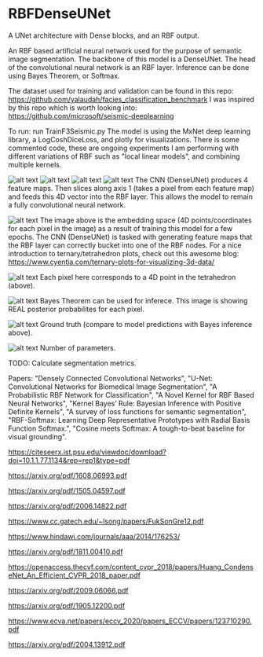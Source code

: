 # RBFDenseUNet
A UNet architecture with Dense blocks, and an RBF output.

An RBF based artificial neural network used for the purpose of semantic image segmentation. The backbone of this model is a DenseUNet. The head of the convolutional neural network is an RBF layer. Inference can be done using Bayes Theorem, or Softmax. 

The dataset used for training and validation can be found in this repo: https://github.com/yalaudah/facies_classification_benchmark
I was inspired by this repo which is worth looking into: https://github.com/microsoft/seismic-deeplearning

To run: run TrainF3Seismic.py
The model is using the MxNet deep learning library, a LogCoshDiceLoss, and plotly for visualizations.
There is some commented code, these are ongoing experiments I am performing with different variations of RBF such as "local linear models", and combining multiple kernels.

![alt text](https://github.com/jgcastro89/GenerativeDenseUNet/blob/main/screenshots/SharedScreenshot0.jpg)
![alt text](https://github.com/jgcastro89/GenerativeDenseUNet/blob/main/screenshots/SharedScreenshot1.jpg)
![alt text](https://github.com/jgcastro89/GenerativeDenseUNet/blob/main/screenshots/SharedScreenshot2.jpg)
![alt text](https://github.com/jgcastro89/GenerativeDenseUNet/blob/main/screenshots/SharedScreenshot3.jpg)
The CNN (DenseUNet) produces 4 feature maps. Then slices along axis 1 (takes a pixel from each feature map) and feeds this 4D vector into the RBF layer. 
This allows the model to remain a fully convolutional neural network. 

![alt text](https://github.com/jgcastro89/GenerativeDenseUNet/blob/main/screenshots/SharedScreenshot4.jpg)
The image above is the embedding space (4D points/coordinates for each pixel in the image) as a result of training this model for a few epochs. The CNN (DenseUNet) is tasked with generating feature maps that the RBF layer can correctly bucket into one of the RBF nodes. For a nice introduction to ternary/tetrahedron plots, check out this awesome blog: https://www.cyentia.com/ternary-plots-for-visualizing-3d-data/

![alt text](https://github.com/jgcastro89/GenerativeDenseUNet/blob/main/screenshots/181996825_5461193370621018_8800196505991060229_n.jpg)
Each pixel here corresponds to a 4D point in the tetrahedron (above).

![alt text](https://github.com/jgcastro89/GenerativeDenseUNet/blob/main/screenshots/181936468_5461194637287558_3655243639396744276_n.jpg)
Bayes Theorem can be used for inferece. This image is showing REAL posterior probabilites for each pixel. 

![alt text](https://github.com/jgcastro89/GenerativeDenseUNet/blob/main/screenshots/183034536_5461193310621024_6251143271430111991_n.jpg)
Ground truth (compare to model predictions with Bayes inference above). 

![alt text](https://github.com/jgcastro89/GenerativeDenseUNet/blob/main/screenshots/SharedScreenshot6.jpg)
Number of parameters.

TODO: Calculate segmentation metrics. 

Papers: "Densely Connected Convolutional Networks",
"U-Net: Convolutional Networks for Biomedical Image Segmentation", 
"A Probabilistic RBF Network for Classification", 
"A Novel Kernel for RBF Based Neural Networks",
"Kernel Bayes’ Rule: Bayesian Inference with Positive
Definite Kernels",
"A survey of loss functions for semantic segmentation",
"RBF-Softmax: Learning Deep Representative
Prototypes with Radial Basis Function Softmax.",
"Cosine meets Softmax: A tough-to-beat baseline
for visual grounding".

https://citeseerx.ist.psu.edu/viewdoc/download?doi=10.1.1.77.1134&rep=rep1&type=pdf

https://arxiv.org/pdf/1608.06993.pdf

https://arxiv.org/pdf/1505.04597.pdf

https://arxiv.org/pdf/2006.14822.pdf

https://www.cc.gatech.edu/~lsong/papers/FukSonGre12.pdf

https://www.hindawi.com/journals/aaa/2014/176253/

https://arxiv.org/pdf/1811.00410.pdf

https://openaccess.thecvf.com/content_cvpr_2018/papers/Huang_CondenseNet_An_Efficient_CVPR_2018_paper.pdf

https://arxiv.org/pdf/2009.06066.pdf

https://arxiv.org/pdf/1905.12200.pdf

https://www.ecva.net/papers/eccv_2020/papers_ECCV/papers/123710290.pdf

https://arxiv.org/pdf/2004.13912.pdf
